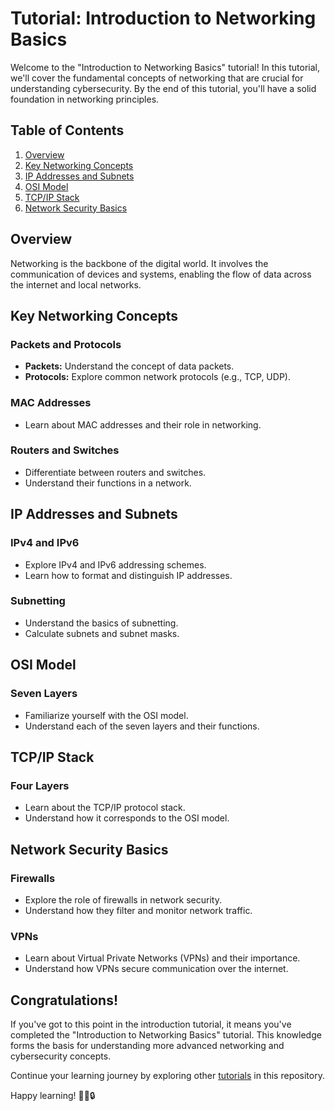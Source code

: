 # Tutorial: Introduction to Networking Basics

Welcome to the "Introduction to Networking Basics" tutorial! In this tutorial, we'll cover the fundamental concepts of networking that are crucial for understanding cybersecurity. By the end of this tutorial, you'll have a solid foundation in networking principles.

## Table of Contents

1. [Overview](#overview)
2. [Key Networking Concepts](#key-networking-concepts)
3. [IP Addresses and Subnets](#ip-addresses-and-subnets)
4. [OSI Model](#osi-model)
5. [TCP/IP Stack](#tcpip-stack)
6. [Network Security Basics](#network-security-basics)

## Overview

Networking is the backbone of the digital world. It involves the communication of devices and systems, enabling the flow of data across the internet and local networks.

## Key Networking Concepts

### Packets and Protocols

- **Packets:** Understand the concept of data packets.
- **Protocols:** Explore common network protocols (e.g., TCP, UDP).

### MAC Addresses

- Learn about MAC addresses and their role in networking.

### Routers and Switches

- Differentiate between routers and switches.
- Understand their functions in a network.

## IP Addresses and Subnets

### IPv4 and IPv6

- Explore IPv4 and IPv6 addressing schemes.
- Learn how to format and distinguish IP addresses.

### Subnetting

- Understand the basics of subnetting.
- Calculate subnets and subnet masks.

## OSI Model

### Seven Layers

- Familiarize yourself with the OSI model.
- Understand each of the seven layers and their functions.

## TCP/IP Stack

### Four Layers

- Learn about the TCP/IP protocol stack.
- Understand how it corresponds to the OSI model.

## Network Security Basics

### Firewalls

- Explore the role of firewalls in network security.
- Understand how they filter and monitor network traffic.

### VPNs

- Learn about Virtual Private Networks (VPNs) and their importance.
- Understand how VPNs secure communication over the internet.

## Congratulations!

If you've got to this point in the introduction tutorial, it means you've completed the "Introduction to Networking Basics" tutorial. This knowledge forms the basis for understanding more advanced networking and cybersecurity concepts.

Continue your learning journey by exploring other [tutorials](/tutorials/) in this repository.

Happy learning! 👨‍💻🔒
